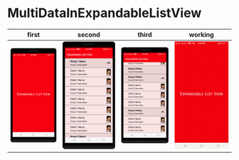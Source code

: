 MultiDataInExpandableListView
==========

| first      | second      | third   | working     |
|------------|-------------|-------------|-------------|
| <img src="https://github.com/rohitnotes/MultiDataInExpandableListView/blob/master/screen/1.png" width="250"> | <img src="https://github.com/rohitnotes/MultiDataInExpandableListView/blob/master/screen/2.png" width="250"> | <img src="https://github.com/rohitnotes/MultiDataInExpandableListView/blob/master/screen/3.png" width="250"> | <img src="https://github.com/rohitnotes/MultiDataInExpandableListView/blob/master/screen/working.gif" width="250">|
